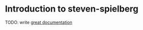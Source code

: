 # Introduction to steven-spielberg

TODO: write [great documentation](http://jacobian.org/writing/what-to-write/)
